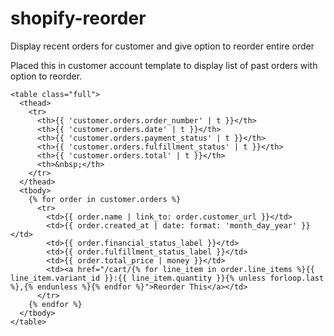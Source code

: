 # shopify-reorder
Display recent orders for customer and give option to reorder entire order

Placed this in customer account template to display list of past orders with option to reorder.

```
<table class="full">
  <thead>
    <tr>
      <th>{{ 'customer.orders.order_number' | t }}</th>
      <th>{{ 'customer.orders.date' | t }}</th>
      <th>{{ 'customer.orders.payment_status' | t }}</th>
      <th>{{ 'customer.orders.fulfillment_status' | t }}</th>
      <th>{{ 'customer.orders.total' | t }}</th>
      <th>&nbsp;</th>
    </tr>
  </thead>
  <tbody>
    {% for order in customer.orders %}
      <tr>
        <td>{{ order.name | link_to: order.customer_url }}</td>
        <td>{{ order.created_at | date: format: 'month_day_year' }}</td>
        <td>{{ order.financial_status_label }}</td>
        <td>{{ order.fulfillment_status_label }}</td>
        <td>{{ order.total_price | money }}</td>
        <td><a href="/cart/{% for line_item in order.line_items %}{{ line_item.variant_id }}:{{ line_item.quantity }}{% unless forloop.last %},{% endunless %}{% endfor %}">Reorder This</a></td>
      </tr>
    {% endfor %}
  </tbody>
</table>
```
